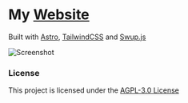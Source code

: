 # My [Website](https://boecker.dev)

Built with [Astro](https://astro.build), [TailwindCSS](https://tailwindcss.com) and [Swup.js](https://swup.js.org)

![Screenshot](https://cdn.discordapp.com/attachments/945350973767950458/1079386048737587361/image.png)

### License

This project is licensed under the [AGPL-3.0 License](https://github.com/StckOverflw/stckoverflw.net/blob/main/LICENSE.txt)
